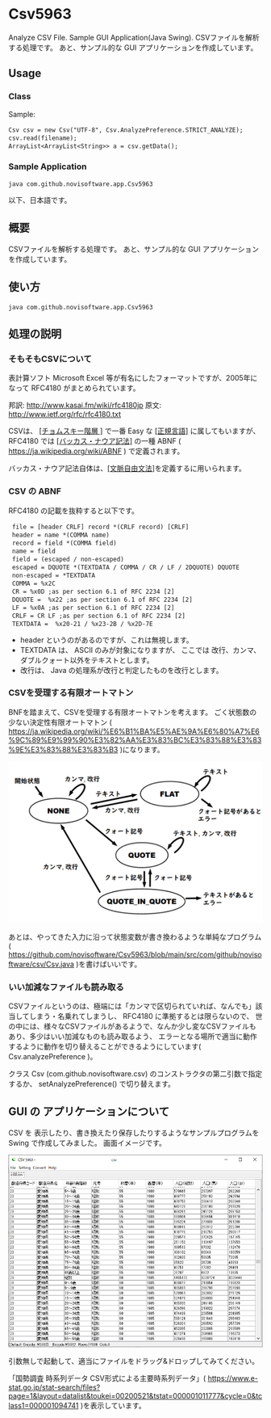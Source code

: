 # Csv5963
Analyze CSV File. Sample GUI Application(Java Swing).
CSVファイルを解析する処理です。 あと、サンプル的な GUI アプリケーションを作成しています。

## Usage

### Class

Sample:
```
Csv csv = new Csv("UTF-8", Csv.AnalyzePreference.STRICT_ANALYZE);
csv.read(filename);
ArrayList<ArrayList<String>> a = csv.getData();
```

### Sample Application

```
java com.github.novisoftware.app.Csv5963
```

以下、日本語です。

## 概要

CSVファイルを解析する処理です。
あと、サンプル的な GUI アプリケーションを作成しています。

## 使い方

```
java com.github.novisoftware.app.Csv5963
```

## 処理の説明

### そもそもCSVについて

表計算ソフト Microsoft Excel 等が有名にしたフォーマットですが、2005年になって RFC4180 がまとめられています。

邦訳: http://www.kasai.fm/wiki/rfc4180jp
原文: http://www.ietf.org/rfc/rfc4180.txt

CSVは、 [[チョムスキー階層 ]]( https://ja.wikipedia.org/wiki/%E3%83%81%E3%83%A7%E3%83%A0%E3%82%B9%E3%82%AD%E3%83%BC%E9%9A%8E%E5%B1%A4 ) で一番 Easy な [[正規言語]](https://ja.wikipedia.org/wiki/%E6%AD%A3%E8%A6%8F%E8%A8%80%E8%AA%9E) に属してもいますが、 RFC4180 では [[バッカス・ナウア記法]](https://ja.wikipedia.org/wiki/%E3%83%90%E3%83%83%E3%82%AB%E3%82%B9%E3%83%BB%E3%83%8A%E3%82%A6%E3%82%A2%E8%A8%98%E6%B3%95) の一種 ABNF ( https://ja.wikipedia.org/wiki/ABNF ) で定義されます。

バッカス・ナウア記法自体は、[[文脈自由文法]](https://ja.wikipedia.org/wiki/%E3%83%90%E3%83%83%E3%82%AB%E3%82%B9%E3%83%BB%E3%83%8A%E3%82%A6%E3%82%A2%E8%A8%98%E6%B3%95)を定義するに用いられます。

### CSV の ABNF

RFC4180 の記載を抜粋すると以下です。

```
 file = [header CRLF] record *(CRLF record) [CRLF]
 header = name *(COMMA name)
 record = field *(COMMA field)
 name = field
 field = (escaped / non-escaped)
 escaped = DQUOTE *(TEXTDATA / COMMA / CR / LF / 2DQUOTE) DQUOTE
 non-escaped = *TEXTDATA
 COMMA = %x2C
 CR = %x0D ;as per section 6.1 of RFC 2234 [2]
 DQUOTE =  %x22 ;as per section 6.1 of RFC 2234 [2]
 LF = %x0A ;as per section 6.1 of RFC 2234 [2]
 CRLF = CR LF ;as per section 6.1 of RFC 2234 [2]
 TEXTDATA =  %x20-21 / %x23-2B / %x2D-7E
```

- header というのがあるのですが、これは無視します。
- TEXTDATA は、 ASCII のみが対象になりますが、 ここでは 改行、カンマ、ダブルクォート以外をテキストとします。
- 改行は、 Java の処理系が改行と判定したものを改行とします。

### CSVを受理する有限オートマトン

BNFを踏まえて、CSVを受理する有限オートマトンを考えます。 ごく状態数の少ない決定性有限オートマトン ( https://ja.wikipedia.org/wiki/%E6%B1%BA%E5%AE%9A%E6%80%A7%E6%9C%89%E9%99%90%E3%82%AA%E3%83%BC%E3%83%88%E3%83%9E%E3%83%88%E3%83%B3 )になります。

![図1: CSVを受理する有限オートマトン](/doc/image/state.png) 

あとは、やってきた入力に沿って状態変数が書き換わるような単純なプログラム( https://github.com/novisoftware/Csv5963/blob/main/src/com/github/novisoftware/csv/Csv.java )を書けばいいです。

### いい加減なファイルも読み取る

CSVファイルというのは、極端には「カンマで区切られていれば、なんでも」該当してしまう・名乗れてしまうし、 RFC4180 に準拠するとは限らないので、
世の中には、様々なCSVファイルがあるようで、なんか少し変なCSVファイルもあり、多少はいい加減なものも読み取るよう、
エラーとなる場所で適当に動作するように動作を切り替えることができるようにしています( Csv.analyzePreference )。

クラス Csv (com.github.novisoftware.csv) のコンストラクタの第二引数で指定するか、 setAnalyzePreference() で切り替えます。

## GUI の アプリケーションについて

CSV を 表示したり、書き換えたり保存したりするようなサンプルプログラムを Swing で作成してみました。
画面イメージです。

![図2: CSVファイルを表示したりするサンプルプログラム](/doc/image/app.png) 

引数無しで起動して、適当にファイルをドラッグ&ドロップしてみてください。

「国勢調査 時系列データ CSV形式による主要時系列データ」( https://www.e-stat.go.jp/stat-search/files?page=1&layout=datalist&toukei=00200521&tstat=000001011777&cycle=0&tclass1=000001094741 )を表示しています。
